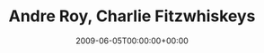 ---
templateKey: event
guid: 0894acd8-6eab-11ea-99c5-002590d1d1b0
date: 2009-06-05T00:00:00+00:00
eventTime: '8-11pm'
title: Andre Roy, Charlie Fitzwhiskeys
artist: Andre Roy
city: Milton
venue: Charlie Fitzwhiskeys
group: Tim Shia
guests: Henry Heilig
---